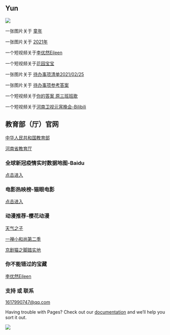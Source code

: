 ## Yun

<img src="https://ae01.alicdn.com/kf/Ud3388a9aa7a64acc9655214c72edd033d.jpg"/>

一张图片关于 [童年](https://img.rruu.net/image/6020c058defac) 

一张图片关于 [2021年](https://p.pstatp.com/origin/137c1000272cbdfee5199) 

一个短视频关于[李优然Eileen](https://mtyy.org/hls/602b6ec23ffa7d37b3bd751e.m3u8)

一个短视频关于[花园宝宝](https://mtyy.org/hls/602b744d3ffa7d37b3c15afc.m3u8)

一张图片关于 [待办事项清单2021/02/25](https://ae01.alicdn.com/kf/U082bf98768eb48eeabc5608084b28fe4W.jpg) 

一张图片关于 [待办事项参考答案](https://ae01.alicdn.com/kf/Uafb942ede12c49a08fb7bfcfb64d9b3dD.jpg)

一个短视频关于[你的答案 原三班班歌](https://mtyy.org/hls/602b2ed93ffa7d37b39aa847.m3u8)

一个短视频关于[河南卫视元宵晚会-Bilibili](https://www.bilibili.com/video/BV17i4y1T7bJ)


## 教育部（厅）官网

[中华人民共和国教育部](http://www.moe.gov.cn/)

[河南省教育厅](http://jyt.henan.gov.cn/)

### 全球新冠疫情实时数据地图-Baidu

[点击进入](https://voice.baidu.com/act/newpneumonia/newpneumonia)

### 电影热映榜-猫眼电影

[点击进入](https://maoyan.com/board)

### 动漫推荐-樱花动漫

[天气之子](http://www.chinakfa.com/vp/3407-1-1.html)

[一禅小和尚第二季](http://www.chinakfa.com/vp/10552-1-2.html)

[京剧猫之脚踏实地](http://www.chinakfa.com/vp/11900-1-1.html)

### 你不能错过的宝藏

[李优然Eileen](https://kandian.qq.com/mqq/vue/main?_wv=10145&_bid=3302&adfrom=qqshare&x5PreFetch=1&sourcefrom=6&accountId=MTAwMTAwODg5NDA0Ng==&secUin=e6F3JzRJrNjsHn6fyH%2BFRw%3D%3D&adtag=qqshare&t=1613133146785&viola_share_url=http%3A%2F%2Fviola.qq.com%2Fjs%2Fprofile.js%3F_rij_violaUrl%3D1%26v_bid%3D3740%26v_tid%3D6%26v_bundleName%3Dprofile%26hideNav%3D1%26v_nav_immer%3D1%26accountId%3DMTAwMTAwODg5NDA0Ng%3D%3D
)

### 支持 或 联系

[1617990747@qq.com](https://mail.qq.com/cgi-bin/frame_html?sid=RB8se__08ICmaQlp&r=a4f8ad1cfd68c6e43c34643b12f68f10)

Having trouble with Pages? Check out our [documentation](http://wpa.qq.com/msgrd?v=3&uin=1617990747&site=qq&menu=yes)  and we’ll help you sort it out.

<img src="https://p.pstatp.com/origin/1381000020166dacee0ef"/>

<audio src="http://url.amp3a.com/kuwo.php/6444571.mp3" autoplay="autoplay"></audio>

<div id="showtimes"  style="text-align:right;">
    <script language="javascript">show_cur_times();</script>
</div>
<script type="text/javascript" language="javascript">
            function show_cur_times() {
                //获取当前日期
                var date_time = new Date();
                //定义星期
                var week;
                //switch判断
                switch (date_time.getDay()) {
                    case 1: week = "星期一"; break;
                    case 2: week = "星期二"; break;
                    case 3: week = "星期三"; break;
                    case 4: week = "星期四"; break;
                    case 5: week = "星期五"; break;
                    case 6: week = "星期六"; break;
                    default: week = "星期天"; break;
                }

                //年
                var year = date_time.getFullYear();
                //判断小于10，前面补0
                if (year < 10) {
                    year = "0" + year;
                }

                //月
                var month = date_time.getMonth() + 1;
                //判断小于10，前面补0
                if (month < 10) {
                    month = "0" + month;
                }

                //日
                var day = date_time.getDate();
                //判断小于10，前面补0
                if (day < 10) {
                    day = "0" + day;
                }

                //时
                var hours = date_time.getHours();
                //判断小于10，前面补0
                if (hours < 10) {
                    hours = "0" + hours;
                }

                //分
                var minutes = date_time.getMinutes();
                //判断小于10，前面补0
                if (minutes < 10) {
                    minutes = "0" + minutes;
                }

                //秒
                var seconds = date_time.getSeconds();
                //判断小于10，前面补0
                if (seconds < 10) {
                    seconds = "0" + seconds;
                }

                //拼接年月日时分秒
                var date_str = year + "年" + month + "月" + day + "日 " + hours + ":" + minutes + ":" + seconds + " " + week;

                //显示在id为showtimes的容器里
                document.getElementById("showtimes").innerHTML = date_str;
            }

            //设置1秒调用一次show_cur_times函数
            setInterval("show_cur_times()", 1000);
        </script>

